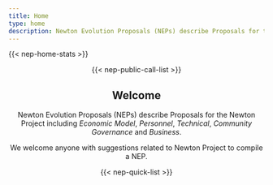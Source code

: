 ```yaml
---
title: Home
type: home
description: Newton Evolution Proposals (NEPs) describe Proposals for the Newton Project including Economic Model, Personnel, Technical, Community Governance and Business.
---
```


{{< nep-home-stats >}}

<center>
{{< nep-public-call-list >}}
</center>

<center>

<div class="home-card">

## Welcome

Newton Evolution Proposals (NEPs) describe Proposals for the Newton Project including *Economic Model*, *Personnel*, *Technical*, *Community Governance* and *Business*.

We welcome anyone with suggestions related to Newton Project to compile a NEP.  

</div>

<center>

<center>
{{< nep-quick-list >}}
</center>